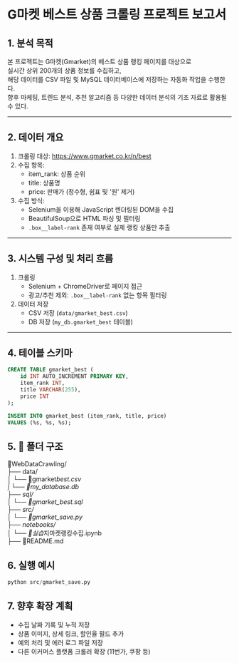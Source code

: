 # G마켓 베스트 상품 크롤링 프로젝트 보고서

## 1. 분석 목적

본 프로젝트는 G마켓(Gmarket)의 베스트 상품 랭킹 페이지를 대상으로  
실시간 상위 200개의 상품 정보를 수집하고,  
해당 데이터를 CSV 파일 및 MySQL 데이터베이스에 저장하는 자동화 작업을 수행한다.  
향후 마케팅, 트렌드 분석, 추천 알고리즘 등 다양한 데이터 분석의 기초 자료로 활용될 수 있다.

---

## 2. 데이터 개요

1. 크롤링 대상: https://www.gmarket.co.kr/n/best
2. 수집 항목:
   - item_rank: 상품 순위
   - title: 상품명
   - price: 판매가 (정수형, 쉼표 및 '원' 제거)
3. 수집 방식:
   - Selenium을 이용해 JavaScript 렌더링된 DOM을 수집
   - BeautifulSoup으로 HTML 파싱 및 필터링
   - `.box__label-rank` 존재 여부로 실제 랭킹 상품만 추출

---

## 3. 시스템 구성 및 처리 흐름

1. 크롤링
   - Selenium + ChromeDriver로 페이지 접근
   - 광고/추천 제외: `.box__label-rank` 없는 항목 필터링
2. 데이터 저장
   - CSV 저장 (`data/gmarket_best.csv`)
   - DB 저장 (`my_db.gmarket_best` 테이블)

---

## 4. 테이블 스키마

```sql
CREATE TABLE gmarket_best (
    id INT AUTO_INCREMENT PRIMARY KEY,
    item_rank INT,
    title VARCHAR(255),
    price INT
);

INSERT INTO gmarket_best (item_rank, title, price)
VALUES (%s, %s, %s);
```

## 5. 📂 폴더 구조

📂WebDataCrawling/  
├── data/  
│ └── 📄gmarket*best.csv  
| └── 📄my_database.db  
├── sql/  
│ └── 📄gmarket_best.sql  
├── src/  
│ └── 📄gmarket_save.py  
├── notebooks/  
│ └── 📄실습*지마켓랭킹수집.ipynb  
├── 📄README.md

## 6. 실행 예시

```py
python src/gmarket_save.py
```

## 7. 향후 확장 계획

- 수집 날짜 기록 및 누적 저장
- 상품 이미지, 상세 링크, 할인율 필드 추가
- 예외 처리 및 에러 로그 파일 저장
- 다른 이커머스 플랫폼 크롤러 확장 (11번가, 쿠팡 등)
